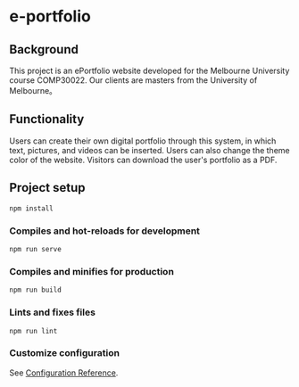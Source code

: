 # e-portfolio

## Background

This project is an ePortfolio website developed for the Melbourne University course COMP30022. Our clients are masters from the University of Melbourne。

## Functionality

Users can create their own digital portfolio through this system, in which text, pictures, and videos can be inserted.
Users can also change the theme color of the website. Visitors can download the user's portfolio as a PDF.

## Project setup
```
npm install
```

### Compiles and hot-reloads for development
```
npm run serve
```

### Compiles and minifies for production
```
npm run build
```

### Lints and fixes files
```
npm run lint
```

### Customize configuration
See [Configuration Reference](https://cli.vuejs.org/config/).
